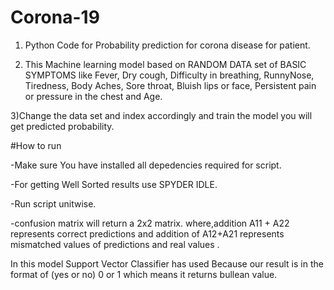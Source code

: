 # Corona-19
1) Python Code for Probability prediction for corona disease for patient.  

2) This Machine learning model based on RANDOM DATA set of BASIC SYMPTOMS like Fever, 	Dry cough,	Difficulty in breathing, RunnyNose,	Tiredness,	Body Aches,	Sore throat,	Bluish lips or face,	Persistent pain or pressure in the chest and Age.

3)Change the data set and index accordingly and train the model you will get predicted probability.

#How to run

-Make sure You have installed all depedencies required for script.

-For getting Well Sorted results use SPYDER IDLE.

-Run script unitwise. 

-confusion matrix will return a 2x2 matrix. where,addition A11 + A22 represents correct predictions and addition of A12+A21 represents mismatched values of predictions and real values . 


In this model Support Vector Classifier has used Because our result is in the format of (yes or no) 0 or 1 which means it returns bullean value. 
